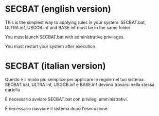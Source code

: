 # SECBAT (english version)

This is the simplest way to applying rules in your system.
SECBAT.bat, ULTRA.inf, USGCB.inf and BASE.inf must be in the same folder

You must launch SECBAT.bat with administrative privileges.

You must restart your system after execution

# SECBAT (italian version)

Questo è il modo più semplice per applicare le regole nel tuo sistema.
SECBAT.bat, ULTRA.inf, USGCB.inf e BASE.inf devono trovarsi nella stessa cartella

È necessario avviare SECBAT.bat con privilegi amministrativi.

È necessario riavviare il sistema dopo l'esecuzione

